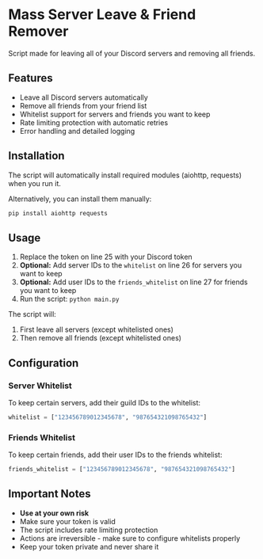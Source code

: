 # Mass Server Leave & Friend Remover


Script made for leaving all of your Discord servers and removing all friends.

## Features

- Leave all Discord servers automatically
- Remove all friends from your friend list
- Whitelist support for servers and friends you want to keep
- Rate limiting protection with automatic retries
- Error handling and detailed logging

## Installation

The script will automatically install required modules (aiohttp, requests) when you run it.

Alternatively, you can install them manually:
```bash
pip install aiohttp requests
```

## Usage

1. Replace the token on line 25 with your Discord token
2. **Optional:** Add server IDs to the `whitelist` on line 26 for servers you want to keep
3. **Optional:** Add user IDs to the `friends_whitelist` on line 27 for friends you want to keep
4. Run the script: `python main.py`

The script will:
1. First leave all servers (except whitelisted ones)
2. Then remove all friends (except whitelisted ones)

## Configuration

### Server Whitelist
To keep certain servers, add their guild IDs to the whitelist:
```python
whitelist = ["123456789012345678", "987654321098765432"]
```

### Friends Whitelist
To keep certain friends, add their user IDs to the friends whitelist:
```python
friends_whitelist = ["123456789012345678", "987654321098765432"]
```

## Important Notes

- **Use at your own risk**
- Make sure your token is valid
- The script includes rate limiting protection
- Actions are irreversible - make sure to configure whitelists properly
- Keep your token private and never share it
